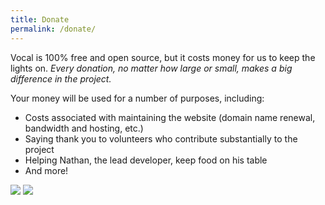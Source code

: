 ```yaml
---
title: Donate
permalink: /donate/
---
```


Vocal is 100% free and open source, but it costs money for us to keep the lights on. *Every donation, no matter how large or small, makes a big difference in the project.*

Your money will be used for a number of purposes, including:

* Costs associated with maintaining the website (domain name renewal, bandwidth and hosting, etc.)
* Saying thank you to volunteers who contribute substantially to the project
* Helping Nathan, the lead developer, keep food on his table
* And more!

<div class="float-right half">
<a title="Bitcoin: Accepted here" href="https://www.coinbase.com/nathandyer"><img src="{{ site.baseurl }}/images/donate/bitcoin.png" /></a>
<a title="Donate with PayPal" href="https://www.paypal.com/cgi-bin/webscr?cmd=_donations&amp;business=ACPGM3FQG589S&amp;lc=US&amp;currency_code=USD&amp;bn=PP%2dDonationsBF%3abtn_donateCC_LG%2egif%3aNonHosted"><img src="{{ site.baseurl }}/images/donate/paypal.gif" /></a>
</div>